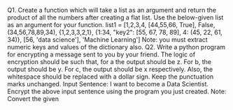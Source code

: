 Q1. Create a function which will take a list as an argument and return the product of all the numbers
after creating a flat list.
Use the below-given list as an argument for your function.
list1 = [1,2,3,4, [44,55,66, True], False, (34,56,78,89,34), {1,2,3,3,2,1}, {1:34, "key2": [55, 67, 78, 89], 4: (45,
22, 61, 34)}, [56, 'data science'], 'Machine Learning']
Note: you must extract numeric keys and values of the dictionary also.
Q2. Write a python program for encrypting a message sent to you by your friend. The logic of encryption
should be such that, for a the output should be z. For b, the output should be y. For c, the output should
be x respectively. Also, the whitespace should be replaced with a dollar sign. Keep the punctuation
marks unchanged.
Input Sentence: I want to become a Data Scientist.
Encrypt the above input sentence using the program you just created.
Note: Convert the given
